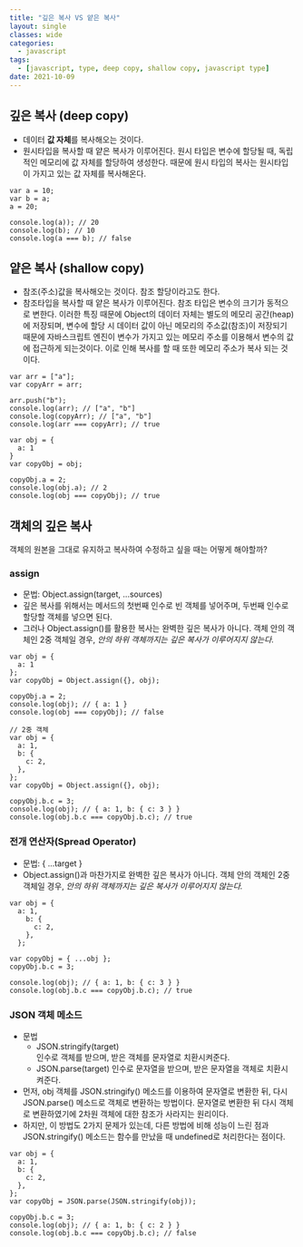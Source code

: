 ```yaml
---
title: "깊은 복사 VS 얕은 복사"
layout: single
classes: wide
categories:
  - javascript
tags:
  - [javascript, type, deep copy, shallow copy, javascript type]
date: 2021-10-09
---
```


## 깊은 복사 (deep copy)
* 데이터 **값 자체**를 복사해오는 것이다.
* 원시타입을 복사할 때 얕은 복사가 이루어진다. 원시 타입은 변수에 할당될 때, 독립적인 메모리에 값 자체를 할당하여 생성한다. 때문에 원시 타입의 복사는 원시타입이 가지고 있는 값 자체를 복사해온다.

```
var a = 10;
var b = a;
a = 20;

console.log(a)); // 20
console.log(b); // 10
console.log(a === b); // false
```


## 얕은 복사 (shallow copy)
* 참조(주소)값을 복사해오는 것이다. 참조 할당이라고도 한다.
* 참조타입을 복사할 때 얕은 복사가 이루어진다. 참조 타입은 변수의 크기가 동적으로 변한다. 이러한 특징 때문에 Object의 데이터 자체는 별도의 메모리 공간(heap)에 저장되며, 변수에 할당 시 데이터 값이 아닌 메모리의 주소값(참조)이 저장되기 때문에 자바스크립트 엔진이 변수가 가지고 있는 메모리 주소를 이용해서 변수의 값에 접근하게 되는것이다. 이로 인해 복사를 할 때 또한 메모리 주소가 복사 되는 것이다.

```
var arr = ["a"];
var copyArr = arr;

arr.push("b");
console.log(arr); // ["a", "b"]
console.log(copyArr); // ["a", "b"]
console.log(arr === copyArr); // true

var obj = {
  a: 1
}
var copyObj = obj;

copyObj.a = 2;
console.log(obj.a); // 2
console.log(obj === copyObj); // true
```


## 객체의 깊은 복사
객체의 원본을 그대로 유지하고 복사하여 수정하고 싶을 때는 어떻게 해야할까?
### assign
* 문법: Object.assign(target, ...sources)
* 깊은 복사를 위해서는 메서드의 첫번째 인수로 빈 객체를 넣어주며, 두번째 인수로 할당할 객체를 넣으면 된다.
* 그러나 Object.assign()를 활용한 복사는 완벽한 깊은 복사가 아니다. 객체 안의 객체인 2중 객체일 경우, *안의 하위 객체까지는 깊은 복사가 이루어지지 않는다.*

```
var obj = {
  a: 1
};
var copyObj = Object.assign({}, obj);

copyObj.a = 2;
console.log(obj); // { a: 1 }
console.log(obj === copyObj); // false

// 2중 객체
var obj = {
  a: 1,
  b: {
    c: 2,
  },
};
var copyObj = Object.assign({}, obj);

copyObj.b.c = 3;
console.log(obj); // { a: 1, b: { c: 3 } }
console.log(obj.b.c === copyObj.b.c); // true
```

### 전개 연산자(Spread Operator)
* 문법: { ...target }
* Object.assign()과 마찬가지로 완벽한 깊은 복사가 아니다. 객체 안의 객체인 2중 객체일 경우, *안의 하위 객체까지는 깊은 복사가 이루어지지 않는다.*

```
var obj = {
  a: 1,
    b: {
      c: 2,
    },
  };
  
var copyObj = { ...obj };
copyObj.b.c = 3;

console.log(obj); // { a: 1, b: { c: 3 } }
console.log(obj.b.c === copyObj.b.c); // true
```

### JSON 객체 메소드
* 문법  
  * JSON.stringify(target)  
  인수로 객체를 받으며, 받은 객체를 문자열로 치환시켜준다.
  * JSON.parse(target)
  인수로 문자열을 받으며, 받은 문자열을 객체로 치환시켜준다.
* 먼저, obj 객체를 JSON.stringify() 메소드를 이용하여 문자열로 변환한 뒤, 다시 JSON.parse() 메소드로 객체로 변환하는 방법이다. 문자열로 변환한 뒤 다시 객체로 변환하였기에 2차원 객체에 대한 참조가 사라지는 원리이다.
* 하지만, 이 방법도 2가지 문제가 있는데, 다른 방법에 비해 성능이 느린 점과 JSON.stringify() 메소드는 함수를 만났을 때 undefined로 처리한다는 점이다.

```
var obj = {
  a: 1,
  b: {
    c: 2,
  },
};
var copyObj = JSON.parse(JSON.stringify(obj));

copyObj.b.c = 3;
console.log(obj); // { a: 1, b: { c: 2 } }
console.log(obj.b.c === copyObj.b.c); // false
```